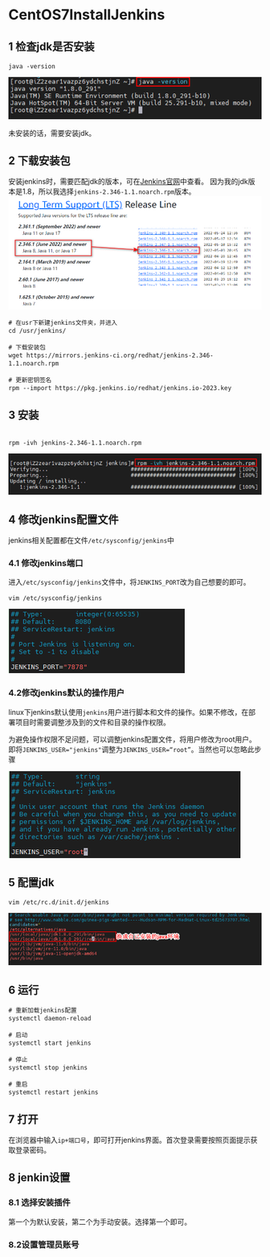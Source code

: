 # CentOS7InstallJenkins

## 1 检查jdk是否安装

```shell
java -version
```

![](./images/CentOS7InstallJenkins/sever-install-jenkins-1.png)

未安装的话，需要安装jdk。

## 2 下载安装包

安装jenkins时，需要匹配jdk的版本，可在[Jenkins官网](https://mirrors.jenkins-ci.org/redhat/)中查看。
因为我的jdk版本是1.8，所以我选择`jenkins-2.346-1.1.noarch.rpm`版本。
![](./images/CentOS7InstallJenkins/sever-install-jenkins-2.png)


```shell
# 在usr下新建jenkins文件夹，并进入
cd /usr/jenkins/

# 下载安装包
wget https://mirrors.jenkins-ci.org/redhat/jenkins-2.346-1.1.noarch.rpm

# 更新密钥签名
rpm --import https://pkg.jenkins.io/redhat/jenkins.io-2023.key
```

## 3 安装

```shell

rpm -ivh jenkins-2.346-1.1.noarch.rpm
```

![](./images/CentOS7InstallJenkins/sever-install-jenkins-3.png)

## 4 修改jenkins配置文件

jenkins相关配置都在文件`/etc/sysconfig/jenkins`中

### 4.1 修改jenkins端口

进入`/etc/sysconfig/jenkins`文件中，将`JENKINS_PORT`改为自己想要的即可。

```shell
vim /etc/sysconfig/jenkins
```

![](./images/CentOS7InstallJenkins/sever-install-jenkins-4.png)

### 4.2修改jenkins默认的操作用户

linux下jenkins默认使用`jenkins`用户进行脚本和文件的操作。如果不修改，在部署项目时需要调整涉及到的文件和目录的操作权限。

为避免操作权限不足问题，可以调整jenkins配置文件，将用户修改为root用户。即将`JENKINS_USER="jenkins"`调整为`JENKINS_USER=“root”`。当然也可以忽略此步骤

![](./images/CentOS7InstallJenkins/sever-install-jenkins-5.png)

## 5 配置jdk

```shell
vim /etc/rc.d/init.d/jenkins
```

![](./images/CentOS7InstallJenkins/sever-install-jenkins-6.png)

## 6 运行

```shell
# 重新加载jenkins配置
systemctl daemon-reload

# 启动
systemctl start jenkins

# 停止
systemctl stop jenkins

# 重启
systemctl restart jenkins
```


## 7 打开

在浏览器中输入`ip+端口号`，即可打开jenkins界面。首次登录需要按照页面提示获取登录密码。

[//]: # ( ![1]&#40;..\image\sever-install-jenkins-6.png&#41; )

## 8 jenkin设置

### 8.1 选择安装插件

第一个为默认安装，第二个为手动安装。选择第一个即可。

[//]: # (![]&#40;..\image\sever-install-jenkins-7.png&#41;)

### 8.2设置管理员账号

[//]: # (![1614567062540]&#40;..\image\sever-install-jenkins-8.png&#41;)